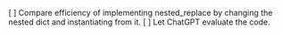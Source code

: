 [ ] Compare efficiency of implementing nested_replace by changing the nested dict and instantiating
from it. 
[ ] Let ChatGPT evaluate the code.
